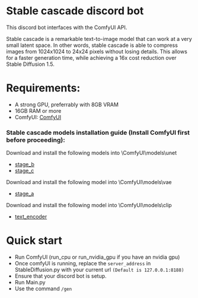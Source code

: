 # **Stable cascade discord bot**
This discord bot interfaces with the ComfyUI API.

Stable cascade is a remarkable text-to-image model that can work at a very small latent space. In other words, stable cascade is able to compress images from 1024x1024 to 24x24 pixels without losing details.
This allows for a faster generation time, while achieving a 16x cost reduction over Stable Diffusion 1.5.



# **Requirements:**
- A strong GPU, preferrably with 8GB VRAM
- 16GB RAM or more
- ComfyUI: [ComfyUI](https://github.com/comfyanonymous/ComfyUI)
  
### Stable cascade models installation guide (Install ComfyUI first before proceeding):
Download and install the following models into \ComfyUI\models\unet
- [stage_b](https://huggingface.co/stabilityai/stable-cascade/blob/main/stage_b_bf16.safetensors)
- [stage_c](https://huggingface.co/stabilityai/stable-cascade/blob/main/stage_c_bf16.safetensors)
  
Download and install the following model into \ComfyUI\models\vae
- [stage_a](https://huggingface.co/stabilityai/stable-cascade/blob/main/stage_a.safetensors)
  
Download and install the following model into \ComfyUI\models\clip
- [text_encoder](https://huggingface.co/stabilityai/stable-cascade/blob/main/text_encoder/model.safetensors)
# **Quick start**
- Run ComfyUI (run_cpu or run_nvidia_gpu if you have an nvidia gpu)
- Once comfyUI is running, replace the ```server_address``` in StableDiffusion.py with your current url ```(Default is 127.0.0.1:8188)```
- Ensure that your discord bot is setup.
- Run Main.py
- Use the command ```/gen```
